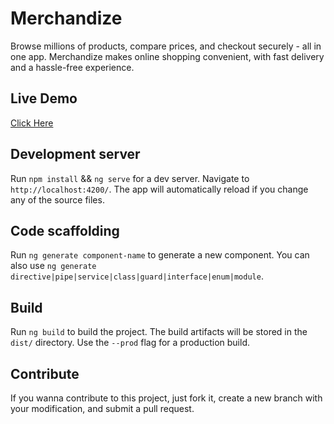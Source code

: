 # Merchandize

Browse millions of products, compare prices, and checkout securely - all in one app. Merchandize makes online shopping convenient, with fast delivery and a hassle-free experience.

## Live Demo

<a href = "https://merchandize-frontend-7jhb-qs4axs76d-lalits-projects-ffc82317.vercel.app/">Click Here</a>

## Development server

Run `npm install` && `ng serve` for a dev server. Navigate to `http://localhost:4200/`. The app will automatically reload if you change any of the source files.

## Code scaffolding

Run `ng generate component-name` to generate a new component. You can also use `ng generate directive|pipe|service|class|guard|interface|enum|module`.

## Build

Run `ng build` to build the project. The build artifacts will be stored in the `dist/` directory. Use the `--prod` flag for a production build.

## Contribute

If you wanna contribute to this project, just fork it, create a new branch with your modification, and submit a pull request.
